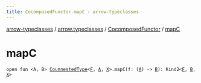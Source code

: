 ```yaml
---
title: CocomposedFunctor.mapC - arrow-typeclasses
---
```


[arrow-typeclasses](../../index.html) / [arrow.typeclasses](../index.html) / [CocomposedFunctor](index.html) / [mapC](./map-c.html)

# mapC

`open fun <A, B> `[`CounnestedType`](../-counnested-type.html)`<`[`F`](index.html#F)`, `[`A`](map-c.html#A)`, `[`X`](index.html#X)`>.mapC(f: (`[`A`](map-c.html#A)`) -> `[`B`](map-c.html#B)`): Kind2<`[`F`](index.html#F)`, `[`B`](map-c.html#B)`, `[`X`](index.html#X)`>`